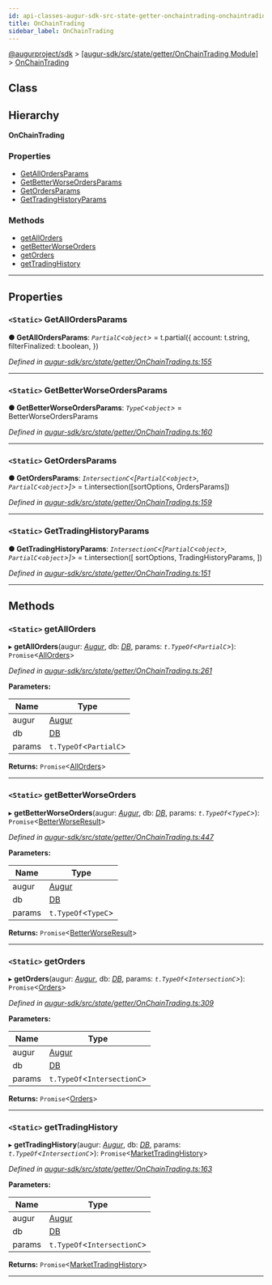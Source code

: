 ```yaml
---
id: api-classes-augur-sdk-src-state-getter-onchaintrading-onchaintrading
title: OnChainTrading
sidebar_label: OnChainTrading
---
```


[@augurproject/sdk](api-readme.md) > [[augur-sdk/src/state/getter/OnChainTrading Module]](api-modules-augur-sdk-src-state-getter-onchaintrading-module.md) > [OnChainTrading](api-classes-augur-sdk-src-state-getter-onchaintrading-onchaintrading.md)

## Class

## Hierarchy

**OnChainTrading**

### Properties

* [GetAllOrdersParams](api-classes-augur-sdk-src-state-getter-onchaintrading-onchaintrading.md#getallordersparams)
* [GetBetterWorseOrdersParams](api-classes-augur-sdk-src-state-getter-onchaintrading-onchaintrading.md#getbetterworseordersparams)
* [GetOrdersParams](api-classes-augur-sdk-src-state-getter-onchaintrading-onchaintrading.md#getordersparams)
* [GetTradingHistoryParams](api-classes-augur-sdk-src-state-getter-onchaintrading-onchaintrading.md#gettradinghistoryparams)

### Methods

* [getAllOrders](api-classes-augur-sdk-src-state-getter-onchaintrading-onchaintrading.md#getallorders)
* [getBetterWorseOrders](api-classes-augur-sdk-src-state-getter-onchaintrading-onchaintrading.md#getbetterworseorders)
* [getOrders](api-classes-augur-sdk-src-state-getter-onchaintrading-onchaintrading.md#getorders)
* [getTradingHistory](api-classes-augur-sdk-src-state-getter-onchaintrading-onchaintrading.md#gettradinghistory)

---

## Properties

<a id="getallordersparams"></a>

### `<Static>` GetAllOrdersParams

**● GetAllOrdersParams**: *`PartialC`<`object`>* =  t.partial({
    account: t.string,
    filterFinalized: t.boolean,
  })

*Defined in [augur-sdk/src/state/getter/OnChainTrading.ts:155](https://github.com/AugurProject/augur/blob/1e1466f1d3/packages/augur-sdk/src/state/getter/OnChainTrading.ts#L155)*

___
<a id="getbetterworseordersparams"></a>

### `<Static>` GetBetterWorseOrdersParams

**● GetBetterWorseOrdersParams**: *`TypeC`<`object`>* =  BetterWorseOrdersParams

*Defined in [augur-sdk/src/state/getter/OnChainTrading.ts:160](https://github.com/AugurProject/augur/blob/1e1466f1d3/packages/augur-sdk/src/state/getter/OnChainTrading.ts#L160)*

___
<a id="getordersparams"></a>

### `<Static>` GetOrdersParams

**● GetOrdersParams**: *`IntersectionC`<[`PartialC`<`object`>, `PartialC`<`object`>]>* =  t.intersection([sortOptions, OrdersParams])

*Defined in [augur-sdk/src/state/getter/OnChainTrading.ts:159](https://github.com/AugurProject/augur/blob/1e1466f1d3/packages/augur-sdk/src/state/getter/OnChainTrading.ts#L159)*

___
<a id="gettradinghistoryparams"></a>

### `<Static>` GetTradingHistoryParams

**● GetTradingHistoryParams**: *`IntersectionC`<[`PartialC`<`object`>, `PartialC`<`object`>]>* =  t.intersection([
    sortOptions,
    TradingHistoryParams,
  ])

*Defined in [augur-sdk/src/state/getter/OnChainTrading.ts:151](https://github.com/AugurProject/augur/blob/1e1466f1d3/packages/augur-sdk/src/state/getter/OnChainTrading.ts#L151)*

___

## Methods

<a id="getallorders"></a>

### `<Static>` getAllOrders

▸ **getAllOrders**(augur: *[Augur](api-classes-augur-sdk-src-augur-augur.md)*, db: *[DB](api-classes-augur-sdk-src-state-db-db-db.md)*, params: *`t.TypeOf`<`PartialC`>*): `Promise`<[AllOrders](api-interfaces-augur-sdk-src-state-getter-onchaintrading-allorders.md)>

*Defined in [augur-sdk/src/state/getter/OnChainTrading.ts:261](https://github.com/AugurProject/augur/blob/1e1466f1d3/packages/augur-sdk/src/state/getter/OnChainTrading.ts#L261)*

**Parameters:**

| Name | Type |
| ------ | ------ |
| augur | [Augur](api-classes-augur-sdk-src-augur-augur.md) |
| db | [DB](api-classes-augur-sdk-src-state-db-db-db.md) |
| params | `t.TypeOf`<`PartialC`> |

**Returns:** `Promise`<[AllOrders](api-interfaces-augur-sdk-src-state-getter-onchaintrading-allorders.md)>

___
<a id="getbetterworseorders"></a>

### `<Static>` getBetterWorseOrders

▸ **getBetterWorseOrders**(augur: *[Augur](api-classes-augur-sdk-src-augur-augur.md)*, db: *[DB](api-classes-augur-sdk-src-state-db-db-db.md)*, params: *`t.TypeOf`<`TypeC`>*): `Promise`<[BetterWorseResult](api-interfaces-augur-sdk-src-state-getter-onchaintrading-betterworseresult.md)>

*Defined in [augur-sdk/src/state/getter/OnChainTrading.ts:447](https://github.com/AugurProject/augur/blob/1e1466f1d3/packages/augur-sdk/src/state/getter/OnChainTrading.ts#L447)*

**Parameters:**

| Name | Type |
| ------ | ------ |
| augur | [Augur](api-classes-augur-sdk-src-augur-augur.md) |
| db | [DB](api-classes-augur-sdk-src-state-db-db-db.md) |
| params | `t.TypeOf`<`TypeC`> |

**Returns:** `Promise`<[BetterWorseResult](api-interfaces-augur-sdk-src-state-getter-onchaintrading-betterworseresult.md)>

___
<a id="getorders"></a>

### `<Static>` getOrders

▸ **getOrders**(augur: *[Augur](api-classes-augur-sdk-src-augur-augur.md)*, db: *[DB](api-classes-augur-sdk-src-state-db-db-db.md)*, params: *`t.TypeOf`<`IntersectionC`>*): `Promise`<[Orders](api-interfaces-augur-sdk-src-state-getter-onchaintrading-orders.md)>

*Defined in [augur-sdk/src/state/getter/OnChainTrading.ts:309](https://github.com/AugurProject/augur/blob/1e1466f1d3/packages/augur-sdk/src/state/getter/OnChainTrading.ts#L309)*

**Parameters:**

| Name | Type |
| ------ | ------ |
| augur | [Augur](api-classes-augur-sdk-src-augur-augur.md) |
| db | [DB](api-classes-augur-sdk-src-state-db-db-db.md) |
| params | `t.TypeOf`<`IntersectionC`> |

**Returns:** `Promise`<[Orders](api-interfaces-augur-sdk-src-state-getter-onchaintrading-orders.md)>

___
<a id="gettradinghistory"></a>

### `<Static>` getTradingHistory

▸ **getTradingHistory**(augur: *[Augur](api-classes-augur-sdk-src-augur-augur.md)*, db: *[DB](api-classes-augur-sdk-src-state-db-db-db.md)*, params: *`t.TypeOf`<`IntersectionC`>*): `Promise`<[MarketTradingHistory](api-interfaces-augur-sdk-src-state-getter-onchaintrading-markettradinghistory.md)>

*Defined in [augur-sdk/src/state/getter/OnChainTrading.ts:163](https://github.com/AugurProject/augur/blob/1e1466f1d3/packages/augur-sdk/src/state/getter/OnChainTrading.ts#L163)*

**Parameters:**

| Name | Type |
| ------ | ------ |
| augur | [Augur](api-classes-augur-sdk-src-augur-augur.md) |
| db | [DB](api-classes-augur-sdk-src-state-db-db-db.md) |
| params | `t.TypeOf`<`IntersectionC`> |

**Returns:** `Promise`<[MarketTradingHistory](api-interfaces-augur-sdk-src-state-getter-onchaintrading-markettradinghistory.md)>

___

